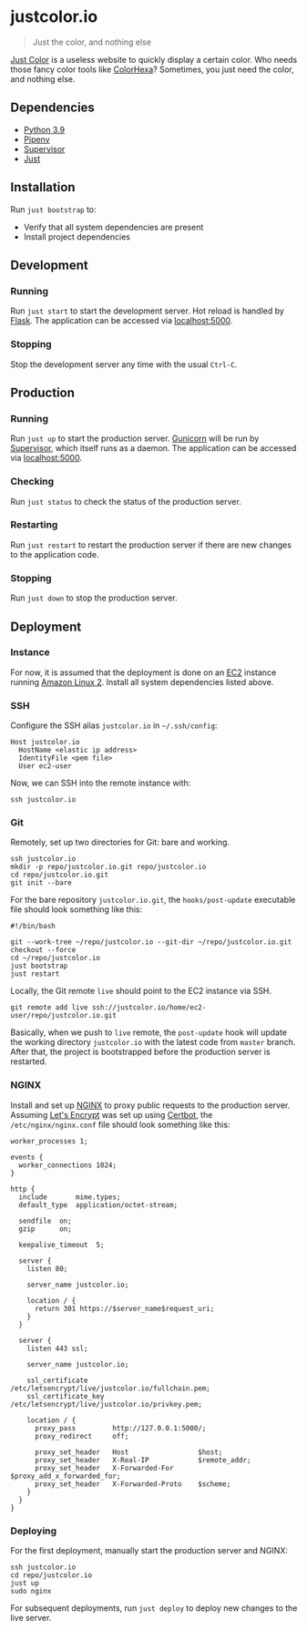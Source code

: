 # justcolor.io

> Just the color, and nothing else

[Just Color][justcolor] is a useless website to quickly display
a certain color. Who needs those fancy color tools like
[ColorHexa][colorhexa]? Sometimes, you just need the color, and nothing
else.

## Dependencies

- [Python 3.9][python]
- [Pipenv][pipenv]
- [Supervisor][supervisor]
- [Just][just]

## Installation

Run `just bootstrap` to:

- Verify that all system dependencies are present
- Install project dependencies

## Development

### Running

Run `just start` to start the development server. Hot reload is
handled by [Flask][flask]. The application can be accessed via
[localhost:5000][localhost-5000].

### Stopping

Stop the development server any time with the usual `Ctrl-C`.

## Production

### Running

Run `just up` to start the production server. [Gunicorn][gunicorn] will
be run by [Supervisor][supervisor], which itself runs as a daemon. The
application can be accessed via [localhost:5000][localhost-5000].

### Checking

Run `just status` to check the status of the production server.

### Restarting

Run `just restart` to restart the production server if there are new
changes to the application code.

### Stopping

Run `just down` to stop the production server.

## Deployment

### Instance

For now, it is assumed that the deployment is done on an [EC2][ec2]
instance running [Amazon Linux 2][amazon-linux-2]. Install all system
dependencies listed above.

### SSH

Configure the SSH alias `justcolor.io` in `~/.ssh/config`:

```
Host justcolor.io
  HostName <elastic ip address>
  IdentityFile <pem file>
  User ec2-user
```

Now, we can SSH into the remote instance with:

```
ssh justcolor.io
```

### Git

Remotely, set up two directories for Git: bare and working.

```
ssh justcolor.io
mkdir -p repo/justcolor.io.git repo/justcolor.io
cd repo/justcolor.io.git
git init --bare
```

For the bare repository `justcolor.io.git`, the `hooks/post-update`
executable file should look something like this:

```
#!/bin/bash

git --work-tree ~/repo/justcolor.io --git-dir ~/repo/justcolor.io.git checkout --force
cd ~/repo/justcolor.io
just bootstrap
just restart
```

Locally, the Git remote `live` should point to the EC2 instance via SSH.

```
git remote add live ssh://justcolor.io/home/ec2-user/repo/justcolor.io.git
```

Basically, when we push to `live` remote, the `post-update` hook will
update the working directory `justcolor.io` with the latest code from
`master` branch. After that, the project is bootstrapped before the
production server is restarted.

### NGINX

Install and set up [NGINX][nginx] to proxy public requests to the
production server. Assuming [Let's Encrypt][lets-encrypt] was set up
using [Certbot][certbot], the `/etc/nginx/nginx.conf` file should look
something like this:

```
worker_processes 1;

events {
  worker_connections 1024;
}

http {
  include       mime.types;
  default_type  application/octet-stream;

  sendfile  on;
  gzip      on;

  keepalive_timeout  5;

  server {
    listen 80;

    server_name justcolor.io;

    location / {
      return 301 https://$server_name$request_uri;
    }
  }

  server {
    listen 443 ssl;

    server_name justcolor.io;

    ssl_certificate      /etc/letsencrypt/live/justcolor.io/fullchain.pem;
    ssl_certificate_key  /etc/letsencrypt/live/justcolor.io/privkey.pem;

    location / {
      proxy_pass         http://127.0.0.1:5000/;
      proxy_redirect     off;

      proxy_set_header   Host                 $host;
      proxy_set_header   X-Real-IP            $remote_addr;
      proxy_set_header   X-Forwarded-For      $proxy_add_x_forwarded_for;
      proxy_set_header   X-Forwarded-Proto    $scheme;
    }
  }
}
```

### Deploying

For the first deployment, manually start the production server and NGINX:

```
ssh justcolor.io
cd repo/justcolor.io
just up
sudo nginx
```

For subsequent deployments, run `just deploy` to deploy new changes to
the live server.

[amazon-linux-2]: https://aws.amazon.com/amazon-linux-2/
[certbot]: https://certbot.eff.org/
[colorhexa]: https://www.colorhexa.com/
[ec2]: https://aws.amazon.com/ec2/
[flask]: https://flask.palletsprojects.com/
[gunicorn]: https://gunicorn.org/
[just]: https://github.com/casey/just
[justcolor]: https://justcolor.io
[lets-encrypt]: https://letsencrypt.org/
[localhost-5000]: http://localhost:5000
[nginx]: https://gunicorn.org/
[pipenv]: https://pipenv.pypa.io/en/latest/
[python]: https://www.python.org/
[supervisor]: http://supervisord.org/
